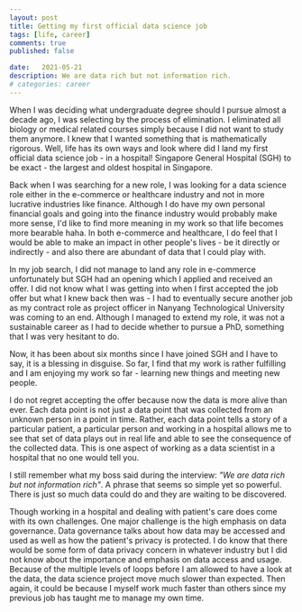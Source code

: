 ```yaml
---
layout: post
title: Getting my first official data science job
tags: [life, career]
comments: true
published: false

date:   2021-05-21
description: We are data rich but not information rich.
# categories: career
---
```


When I was deciding what undergraduate degree should I pursue almost a decade ago, I was selecting by the process of elimination. I eliminated all biology or medical related courses simply because I did not want to study them anymore. I knew that I wanted something that is mathematically rigorous. Well, life has its own ways and look where did I land my first official data science job - in a hospital! Singapore General Hospital (SGH) to be exact - the largest and oldest hospital in Singapore. 

Back when I was searching for a new role, I was looking for a data science role either in the e-commerce or healthcare industry and not in more lucrative industries like finance. Although I do have my own personal financial goals and going into the finance industry would probably make more sense, I'd like to find more meaning in my work so that life becomes more bearable haha. In both e-commerce and healthcare, I do feel that I would be able to make an impact in other people's lives - be it directly or indirectly - and also there are abundant of data that I could play with.

In my job search, I did not manage to land any role in e-commerce unfortunately but SGH had an opening which I applied and received an offer. I did not know what I was getting into when I first accepted the job offer but what I knew back then was - I had to eventually secure another job as my contract role as project officer in Nanyang Technological University was coming to an end. Although I managed to extend my role, it was not a sustainable career as I had to decide whether to pursue a PhD, something that I was very hesitant to do. 

Now, it has been about six months since I have joined SGH and I have to say, it is a blessing in disguise. So far, I find that my work is rather fulfilling and I am enjoying my work so far - learning new things and meeting new people.

I do not regret accepting the offer because now the data is more alive than ever. Each data point is not just a data point that was collected from an unknown person in a point in time. Rather, each data point tells a story of a particular patient, a particular person and working in a hospital allows me to see that set of data plays out in real life and able to see the consequence of the collected data. This is one aspect of working as a data scientist in a hospital that no one would tell you.

I still remember what my boss said during the interview: _"We are data rich but not information rich"_. A phrase that seems so simple yet so powerful. There is just so much data could do and they are waiting to be discovered.

Though working in a hospital and dealing with patient's care does come with its own challenges. One major challenge is the high emphasis on data governance. Data governance talks about how data may be accessed and used as well as how the patient's privacy is protected. I do know that there would be some form of data privacy concern in whatever industry but I did not know about the importance and emphasis on data access and usage. Because of the multiple levels of loops before I am allowed to have a look at the data, the data science project move much slower than expected. Then again, it could be because I myself work much faster than others since my previous job has taught me to manage my own time.

